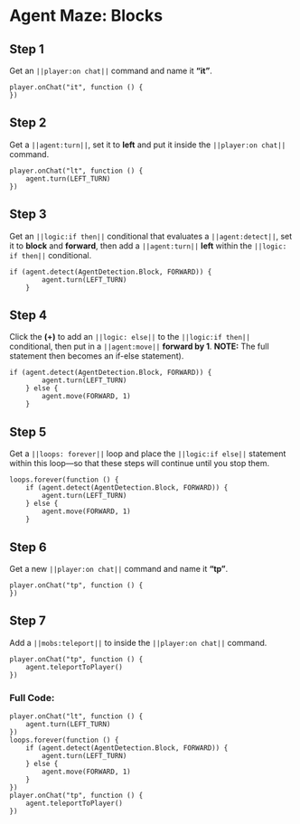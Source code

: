 ﻿

# Agent Maze: Blocks


## Step 1
Get an ``||player:on chat||`` command and name it **“it”**.

```blocks
player.onChat("it", function () {
})
```

## Step 2

Get a ``||agent:turn||``, set it to **left** and put it inside the ``||player:on chat||`` command.

```blocks
player.onChat("lt", function () {
    agent.turn(LEFT_TURN)
})
```

## Step 3

Get an ``||logic:if then||`` conditional that evaluates a ``||agent:detect||``, set it to **block** and **forward**, then add a ``||agent:turn||`` **left** within the ``||logic: if then||``  conditional.

```blocks
if (agent.detect(AgentDetection.Block, FORWARD)) {
        agent.turn(LEFT_TURN)
    }
```

## Step 4

Click the **(+)** to add an ``||logic: else||`` to the ``||logic:if then||`` conditional, then put in a ``||agent:move||`` **forward by 1**.  **NOTE:** The full statement then becomes an if-else statement).

```blocks
if (agent.detect(AgentDetection.Block, FORWARD)) {
        agent.turn(LEFT_TURN)
    } else {
        agent.move(FORWARD, 1)
    }
```

## Step 5

Get a ``||loops: forever||`` loop and place the ``||logic:if else||`` statement within this loop—so that these steps will continue until you stop them. 

```blocks
loops.forever(function () {
    if (agent.detect(AgentDetection.Block, FORWARD)) {
        agent.turn(LEFT_TURN)
    } else {
        agent.move(FORWARD, 1)
    }
```

## Step 6

Get a new ``||player:on chat||`` command and name it **“tp”**.

```blocks
player.onChat("tp", function () {
})
```

## Step 7
Add a ``||mobs:teleport||`` to inside the ``||player:on chat||`` command.

```blocks
player.onChat("tp", function () {
    agent.teleportToPlayer()
})
```

### Full Code: 

```blocks
player.onChat("lt", function () {
    agent.turn(LEFT_TURN)
})
loops.forever(function () {
    if (agent.detect(AgentDetection.Block, FORWARD)) {
        agent.turn(LEFT_TURN)
    } else {
        agent.move(FORWARD, 1)
    }
})
player.onChat("tp", function () {
    agent.teleportToPlayer()
})
```



